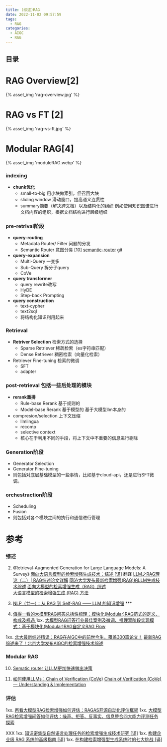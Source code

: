 ```yaml
---
title: (综述)RAG
date: 2022-11-02 09:57:59
tags:
  - RAG
categories: 
  - AIGC
  - RAG  
---
```


<p></p>
<!-- more -->

## 目录
<!-- toc -->

# RAG Overview[2]
{% asset_img 'rag-overview.jpg' %}


# RAG vs FT [2]
{% asset_img 'rag-vs-ft.jpg' %}


# Modular RAG[4]
{% asset_img 'moduleRAG.webp' %}

### indexing
  - **chunk优化**
    - small-to-big
      用小块做索引，但召回大块
    - sliding window
      滑动窗口，提高语义连贯性
    - summary摘要（解决跨文档）以及结构化的组织
      例如使用知识图谱进行文档内容的组织，根据文档结构进行层级组织

### pre-retrival阶段
  - **query-routing**
    - Metadata Router/ Filter  问题的分发
    - Semantic Router  意图分类 [10]
      [semantic-router](https://github.com/aurelio-labs/semantic-router/) git
  -  **query-expansion**  
     - Multi-Query 一变多
     - Sub-Query 拆分子query
     - CoVe
  -  **query transformer**
     - query rewrite改写
     - HyDE
     - Step-back Prompting
  -  **query construction**  
     - text-cypher  
     - text2sql 
     - 将结构化知识利用起来
     
### Retrieval
  - **Retriver Selection** 检索方式的选择
     - Sparse Retriever
       稀疏检索（es字符串匹配）
     - Dense Retriever
       稠密检索（向量化检索）
  - Retriever Fine-tuning  检索的微调
     -  SFT
     -  adapter

### post-retrieval 包括一些后处理的模块
  - **rerank重排**
    - Rule-base Rerank  基于规则的
    - Model-base Rerank 基于模型的
      基于大模型llm本身的
  -  compresion/selection 上下文压缩 
     - llmlingua 
     - recomp
     - selective context
     - 核心在于利用不同的手段，将上下文中不重要的信息进行剔除

### Generation阶段
  - Generator Selection
  - Generator Fine-tuning
  - 则包括对底层基础模型的一些事情，比如基于cloud-api，还是进行SFT微调。

### orchestraction阶段
  - Scheduling
  - Fusion
  - 则包括对各个模块之间的执行和通信进行管理

# 参考

### 综述
2. 《Retrieval-Augmented Generation for Large Language Models: A Survey》
   [面向大语言模型的检索增强生成技术：综述 [译]](https://baoyu.io/translations/ai-paper/2312.10997-retrieval-augmented-generation-for-large-language-models-a-survey)  翻译
   [LLM之RAG理论（二）| RAG综述论文详解](https://zhuanlan.zhihu.com/p/673910600)
   [同济大学发布最新检索增强(RAG)的LLM生成技术综述](https://cloud.tencent.com/developer/article/2373340)
   [面向大模型的检索增强生成（RAG）综述 ](https://mp.weixin.qq.com/s/JjcN6OoxNK7tddmIOpvr2g)     
   [大语言模型的检索增强生成 (RAG) 方法](https://www.promptingguide.ai/zh/research/rag)
   
3. [NLP（廿一）：从 RAG 到 Self-RAG —— LLM 的知识增强](https://zhuanlan.zhihu.com/p/661465330?utm_id=0) *** 


4. [值得一看的大模型RAG问答总括性梳理：模块化(Modular)RAG范式的定义、构成及机遇 ](https://mp.weixin.qq.com/s/j07PkTCoxBzAhkyON1puPg)
1xx. [大模型RAG问答行业最佳案例及微调、推理双阶段实现模式：基于模块化(Modular)RAG自定义RAG Flow ](https://mp.weixin.qq.com/s?__biz=MzAxMjc3MjkyMg==&mid=2648407638&idx=1&sn=5c167b4a11bc483f5790ef1e0340d670)

1xx. [北大最新综述精读：RAG在AIGC中的前世今生，覆盖300篇论文！](https://mp.weixin.qq.com/s/FKv9glaGZD0qbLmB2zg6bg)
   [最新RAG综述来了！北京大学发布AIGC的检索增强技术综述](https://mp.weixin.qq.com/s?__biz=MzkzODMxNTkzNg==&mid=2247484337&idx=1&sn=484db46f6a974cb26b7659096b31cdd8)

### Modular RAG
10. [Sematic router 让LLM更加快速做出决策](https://www.bilibili.com/video/BV1H64y1E75Y/)

11. [如何使用LLMs：Chain of Verification (CoVe)](https://zhuanlan.zhihu.com/p/669977863)
    [Chain of Verification (CoVe) — Understanding & Implementation](https://sourajit16-02-93.medium.com/chain-of-verification-cove-understanding-implementation-e7338c7f4cb5)

### 评估
1xx. [再看大模型RAG检索增强如何评估：RAGAS开源自动化评估框架](https://mp.weixin.qq.com/s?__biz=MzAxMjc3MjkyMg==&mid=2648404511&idx=2&sn=fefb78c1d920cb5b437f2e3da9935637)
1xx. [大模型RAG检索增强问答如何评估：噪声、拒答、反事实、信息整合四大能力评测任务探索 ](https://mp.weixin.qq.com/s?__biz=MzAxMjc3MjkyMg==&mid=2648404476&idx=2&sn=d07b27dc9162ab0aaec3108004e4cfbe)


XXX
1xx. [知识密集型自然语言处理任务的检索增强生成技术研究 [译]](https://baoyu.io/translations/ai-paper/2005.11401-retrieval-augmented-generation-for-knowledge-intensive-nlp-tasks)
1xx. [构建企业级 RAG 系统的高级指南 [译]](https://baoyu.io/translations/rag/mastering-rag-how-to-architect-an-enterprise-rag-system)
1xx. [在构建检索增强型生成系统时的七大挑战 [译]](https://baoyu.io/translations/ai-paper/2401.05856v1-seven-failure-points-when-engineering-a-retrieval-augmented-generation-system)





